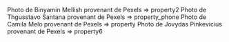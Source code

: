 Photo de Binyamin Mellish provenant de Pexels => property2
Photo de Thgusstavo Santana provenant de Pexels => property_phone
Photo de Camila Melo provenant de Pexels => property
Photo de Jovydas Pinkevicius provenant de Pexels => property6